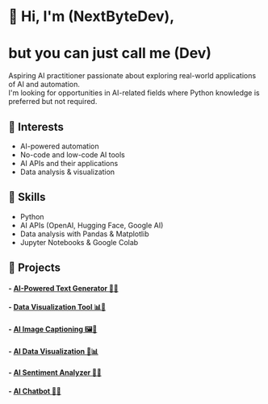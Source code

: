 # 👋 Hi, I'm (NextByteDev),
# but you can just call me (Dev)


Aspiring AI practitioner passionate about exploring real-world applications of AI and automation.  
I'm looking for opportunities in AI-related fields where Python knowledge is preferred but not required.  

## 🚀 Interests  
- AI-powered automation  
- No-code and low-code AI tools  
- AI APIs and their applications  
- Data analysis & visualization  

## 🔧 Skills  
- Python  
- AI APIs (OpenAI, Hugging Face, Google AI)  
- Data analysis with Pandas & Matplotlib  
- Jupyter Notebooks & Google Colab  

## 📌 Projects  
#### - [AI-Powered Text Generator 🤖💬](https://github.com/NextByteDev/ai-text-generator/)
#### - [Data Visualization Tool 📊📁](https://github.com/NextByteDev/data_visualization/)
#### - [AI Image Captioning 🖼️📸](https://github.com/NextByteDev/ai-image-captioning/)
#### - [AI Data Visualization 🚢📊](https://github.com/NextByteDev/ai-data-visualization/)
#### - [AI Sentiment Analyzer 🧠💬](https://github.com/NextByteDev/ai-sentiment-analyzer/)
#### - [AI Chatbot 🤖💬](https://github.com/NextByteDev/ai-chatbot/)
